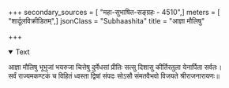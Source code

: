 +++
secondary_sources = [ "महा-सुभाषित-सङ्ग्रहः - 4510",]
meters = [ "शार्दूलविक्रीडितम्",]
jsonClass = "Subhaashita"
title = "आज्ञा मौलिषु"

+++

<details open><summary>Text</summary>

आज्ञा मौलिषु भूभुजां भयरुजा चित्तेषु दुर्मेधसां प्रीतिः सत्सु दिशासु कीर्तिरतुला येनार्पिता सर्वतः।  
सर्वं राज्यमकण्टकं च विहितं ध्वस्ता द्विषां संपदः सोऽसौ संमतवैभवो विजयते श्रीराजनारायणः॥
</details>
